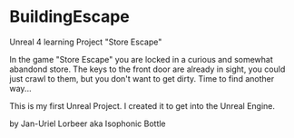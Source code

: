 # BuildingEscape
Unreal 4 learning Project "Store Escape"

In the game "Store Escape" you are locked in a curious and somewhat abandond store. 
The keys to the front door are already in sight, you could just crawl to them, but you don't want to get dirty.
Time to find another way...

This is my first Unreal Project. I created it to get into the Unreal Engine. 

 by Jan-Uriel Lorbeer aka Isophonic Bottle
